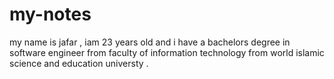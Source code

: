 # my-notes

my name is jafar , iam 23 years old and i have a bachelors degree in software engineer from faculty of information technology from world islamic science and education universty .